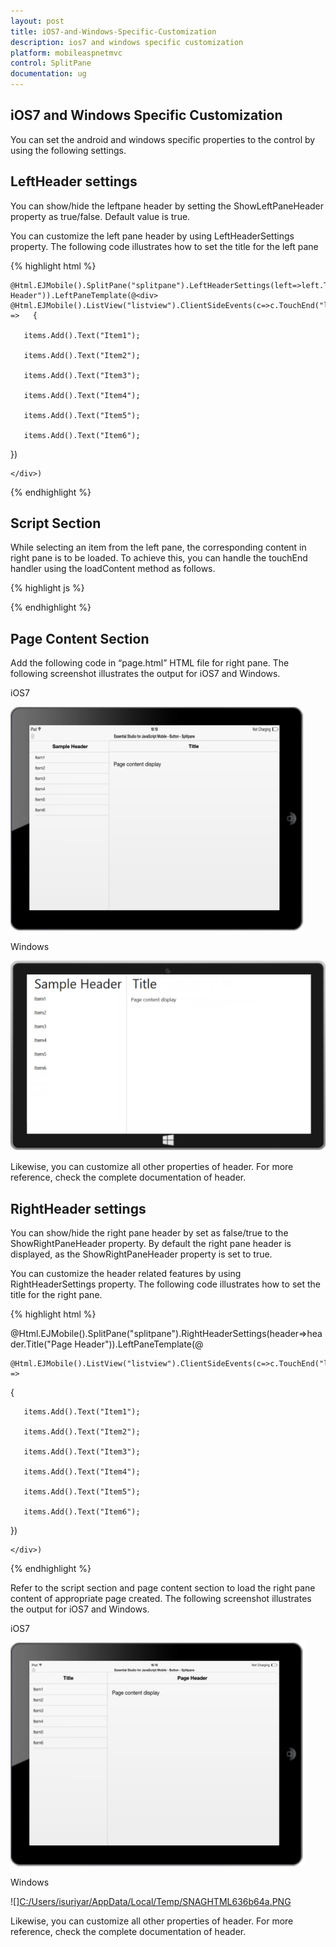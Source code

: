 ```yaml
---
layout: post
title: iOS7-and-Windows-Specific-Customization
description: ios7 and windows specific customization
platform: mobileaspnetmvc
control: SplitPane
documentation: ug
---
```


## iOS7 and Windows Specific Customization

You can set the android and windows specific properties to the control by using the following settings.

## LeftHeader settings

You can show/hide the leftpane header by setting the ShowLeftPaneHeader property as true/false. Default value is true.

You can customize the left pane header by using LeftHeaderSettings property. The following code illustrates how to set the title for the left pane


{% highlight html %}


    @Html.EJMobile().SplitPane("splitpane").LeftHeaderSettings(left=>left.Title("Sample Header")).LeftPaneTemplate(@<div>    @Html.EJMobile().ListView("listview").ClientSideEvents(c=>c.TouchEnd("loadContent")).ShowHeader(false).Items(items =>   {

       items.Add().Text("Item1");

       items.Add().Text("Item2");

       items.Add().Text("Item3");

       items.Add().Text("Item4");

       items.Add().Text("Item5");

       items.Add().Text("Item6");

   })

    </div>)          

{% endhighlight %}

## Script Section

While selecting an item from the left pane, the corresponding content in right pane is to be loaded. To achieve this, you can handle the touchEnd handler using the loadContent method as follows. 

{% highlight js %}

<script>

    function loadContent() {

        $("#splitpane").ejmSplitPane("loadContent", "splitpane/page");

    }



</script>

{% endhighlight %}

## Page Content Section

Add the following code in “page.html” HTML file for right pane. 
The following screenshot illustrates the output for iOS7 and Windows.

iOS7

![](iOS7-and-Windows-Specific-Customization_images/iOS7-and-Windows-Specific-Customization_img1.png)



Windows

![](iOS7-and-Windows-Specific-Customization_images/iOS7-and-Windows-Specific-Customization_img2.png)



Likewise, you can customize all other properties of header. For more reference, check the complete documentation of header. 

## RightHeader settings

You can show/hide the right pane header by set as false/true to the ShowRightPaneHeader property. By default the right pane header is displayed, as the ShowRightPaneHeader property is set to true.

You can customize the header related features by using RightHeaderSettings property. The following code illustrates how to set the title for the right pane.  

{% highlight html %}

@Html.EJMobile().SplitPane("splitpane").RightHeaderSettings(header=>header.Title("Page Header")).LeftPaneTemplate(@<div>

    @Html.EJMobile().ListView("listview").ClientSideEvents(c=>c.TouchEnd("loadContent")).ShowHeader(false).Items(items =>

   {

       items.Add().Text("Item1");

       items.Add().Text("Item2");

       items.Add().Text("Item3");

       items.Add().Text("Item4");

       items.Add().Text("Item5");

       items.Add().Text("Item6");

   })

    </div>)

{% endhighlight %}

Refer to the script section and page content section to load the right pane content of appropriate page created. The following screenshot illustrates the output for iOS7 and Windows.

iOS7

![](iOS7-and-Windows-Specific-Customization_images/iOS7-and-Windows-Specific-Customization_img3.png)



Windows

![][C:/Users/isuriyar/AppData/Local/Temp/SNAGHTML636b64a.PNG](iOS7-and-Windows-Specific-Customization_images/iOS7-and-Windows-Specific-Customization_img4.png)



Likewise, you can customize all other properties of header. For more reference, check the complete documentation of header.

